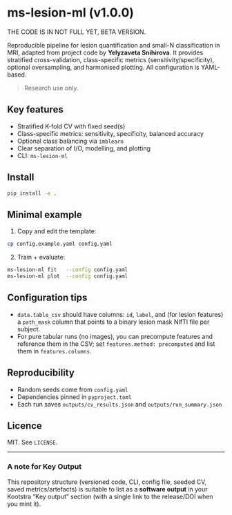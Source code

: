 # ms-lesion-ml (v1.0.0)
THE CODE IS IN NOT FULL YET, BETA VERSION. 

Reproducible pipeline for lesion quantification and small-N classification in MRI, adapted from project code by **Yelyzaveta Snihirova**. It provides stratified cross-validation, class-specific metrics (sensitivity/specificity), optional oversampling, and harmonised plotting. All configuration is YAML-based.

> Research use only.

## Key features
- Stratified K-fold CV with fixed seed(s)
- Class-specific metrics: sensitivity, specificity, balanced accuracy
- Optional class balancing via `imblearn`
- Clear separation of I/O, modelling, and plotting
- CLI: `ms-lesion-ml`

## Install
```bash
pip install -e .
```

## Minimal example
1) Copy and edit the template:
```bash
cp config.example.yaml config.yaml
```
2) Train + evaluate:
```bash
ms-lesion-ml fit   --config config.yaml
ms-lesion-ml plot  --config config.yaml
```

## Configuration tips
- `data.table_csv` should have columns: `id`, `label`, and (for lesion features) a `path_mask` column that points to a binary lesion mask NIfTI file per subject.
- For pure tabular runs (no images), you can precompute features and reference them in the CSV; set `features.method: precomputed` and list them in `features.columns`.

## Reproducibility
- Random seeds come from `config.yaml`
- Dependencies pinned in `pyproject.toml`
- Each run saves `outputs/cv_results.json` and `outputs/run_summary.json`

## Licence
MIT. See `LICENSE`.

---

### A note for Key Output
This repository structure (versioned code, CLI, config file, seeded CV, saved metrics/artefacts) is suitable to list as a **software output** in your Kootstra “Key output” section (with a single link to the release/DOI when you mint it).
